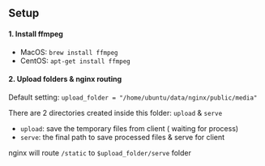 
## Setup

#### 1. Install ffmpeg

- MacOS: `brew install ffmpeg`
- CentOS: `apt-get install ffmpeg`

#### 2. Upload folders & nginx routing

Default setting: `upload_folder = "/home/ubuntu/data/nginx/public/media"`

There are 2 directories created inside this folder: `upload` & `serve`
+ `upload`: save the temporary files from client ( waiting for process)
+ `serve`: the final path to save processed files & serve for client

nginx will route `/static` to `$upload_folder/serve` folder

